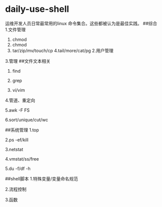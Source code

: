 # daily-use-shell

运维开发人员日常最常用的linux 命令集合。这些都被认为是最佳实践。
##综合
1.文件管理
  1. chmod
  2. chmod
  3. tar/zip/mv/touch/cp
  4.tail/more/cat/pg
2.用户管理

3.管理
##文件文本相关

1. find 

2. grep 

3. vi/vim

4.管道、重定向

5.awk -F FS

6.sort/unique/cut/wc

##系统管理
1.top

2.ps -ef/kill

3.netstat

4.vmstat/ss/free

5.du -f/df -h

##shell脚本
1.特殊变量/变量命名规范

2.流程控制

3.函数


